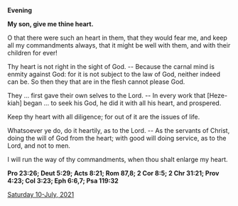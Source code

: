 **Evening**

**My son, give me thine heart.**
 
O that there were such an heart in them, that they would fear me, and keep all my commandments always, that it might be well with them, and with their children for ever!
 
Thy heart is not right in the sight of God. -- Because the carnal mind is enmity against God: for it is not subject to the law of God, neither indeed can be. So then they that are in the flesh cannot please God.
 
They ... first gave their own selves to the Lord. -- In every work that [Heze-kiah] began ... to seek his God, he did it with all his heart, and prospered.
 
Keep thy heart with all diligence; for out of it are the issues of life.
 
Whatsoever ye do, do it heartily, as to the Lord. -- As the servants of Christ, doing the will of God from the heart; with good will doing service, as to the Lord, and not to men.
 
I will run the way of thy commandments, when thou shalt enlarge my heart.  

**Pro 23:26; Deut 5:29; Acts 8:21; Rom 87,8; 2 Cor 8:5; 2 Chr 31:21; Prov 4:23; Col 3:23; Eph 6:6,7; Psa 119:32**

[Saturday 10-July, 2021](https://t.me/daily_light)
